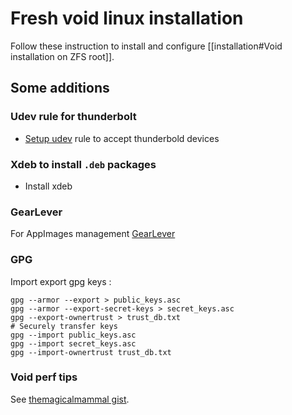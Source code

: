 # Fresh void linux installation

Follow these instruction to install and configure [[installation#Void installation on ZFS root]].

## Some additions

### Udev rule for thunderbolt

* [Setup udev](https://wiki.archlinux.org/title/Thunderbolt#:~:text=plasma%2Dthunderbolt%20package-,Automatically%20connect%20any%20device,-Users%20who%20just) rule to accept thunderbold devices

### Xdeb to install `.deb` packages

* Install xdeb

### GearLever

For AppImages management [GearLever](https://flathub.org/apps/it.mijorus.gearlever)

### GPG

Import export gpg keys :

```fish
gpg --armor --export > public_keys.asc
gpg --armor --export-secret-keys > secret_keys.asc
gpg --export-ownertrust > trust_db.txt
# Securely transfer keys
gpg --import public_keys.asc
gpg --import secret_keys.asc
gpg --import-ownertrust trust_db.txt
```

### Void perf tips

See [themagicalmammal gist](https://gist.github.com/themagicalmammal/e443d3c5440d566f8206e5b957ab1493).
